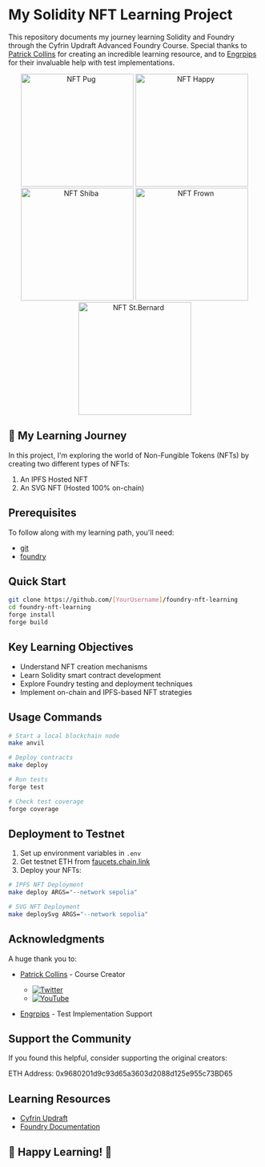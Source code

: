 # My Solidity NFT Learning Project

This repository documents my journey learning Solidity and Foundry through the Cyfrin Updraft Advanced Foundry Course. Special thanks to [Patrick Collins](https://github.com/PatrickAlphaC) for creating an incredible learning resource, and to [Engrpips](https://github.com/Engrpips) for their invaluable help with test implementations.

<p align="center">
<img src="./images/dogNft/pug.png" width="225" alt="NFT Pug">
<img src="./images/dynamicNft/happy.svg" width="225" alt="NFT Happy">
<img src="./images/dogNft/shiba-inu.png" width="225" alt="NFT Shiba">
<img src="./images/dynamicNft/sad.svg" width="225" alt="NFT Frown">
<img src="./images/dogNft/st-bernard.png" width="225" alt="NFT St.Bernard">
</p>

## 🚀 My Learning Journey

In this project, I'm exploring the world of Non-Fungible Tokens (NFTs) by creating two different types of NFTs:

1. An IPFS Hosted NFT 
2. An SVG NFT (Hosted 100% on-chain)

## Prerequisites

To follow along with my learning path, you'll need:

- [git](https://git-scm.com/book/en/v2/Getting-Started-Installing-Git)
- [foundry](https://getfoundry.sh/)

## Quick Start

```bash
git clone https://github.com/[YourUsername]/foundry-nft-learning
cd foundry-nft-learning
forge install
forge build
```

## Key Learning Objectives

- Understand NFT creation mechanisms
- Learn Solidity smart contract development
- Explore Foundry testing and deployment techniques
- Implement on-chain and IPFS-based NFT strategies

## Usage Commands

```bash
# Start a local blockchain node
make anvil

# Deploy contracts
make deploy

# Run tests
forge test

# Check test coverage
forge coverage
```

## Deployment to Testnet

1. Set up environment variables in `.env`
2. Get testnet ETH from [faucets.chain.link](https://faucets.chain.link/)
3. Deploy your NFTs:

```bash
# IPFS NFT Deployment
make deploy ARGS="--network sepolia"

# SVG NFT Deployment
make deploySvg ARGS="--network sepolia"
```

## Acknowledgments

A huge thank you to:
- [Patrick Collins](https://github.com/PatrickAlphaC) - Course Creator
  - [![Twitter](https://img.shields.io/badge/Twitter-1DA1F2?style=for-the-badge&logo=twitter&logoColor=white)](https://twitter.com/PatrickAlphaC)
  - [![YouTube](https://img.shields.io/badge/YouTube-FF0000?style=for-the-badge&logo=youtube&logoColor=white)](https://www.youtube.com/channel/UCn-3f8tw_E1jZvhuHatROwA)

- [Engrpips](https://github.com/Engrpips) - Test Implementation Support

## Support the Community

If you found this helpful, consider supporting the original creators:

ETH Address: 0x9680201d9c93d65a3603d2088d125e955c73BD65

## Learning Resources

- [Cyfrin Updraft](https://updraft.cyfrin.io/)
- [Foundry Documentation](https://book.getfoundry.sh/)

## 🌟 Happy Learning! 🌟